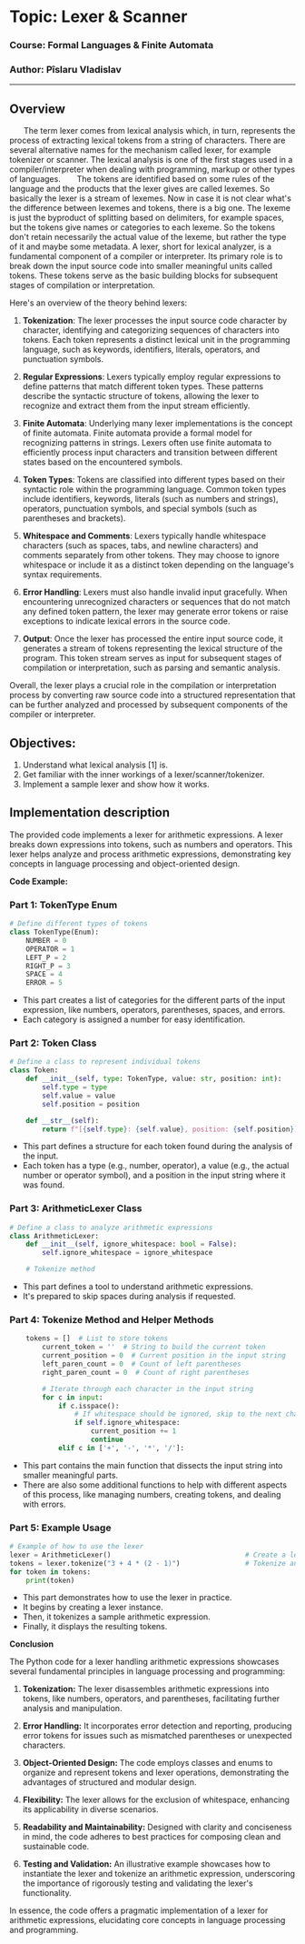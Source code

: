 # Topic: Lexer & Scanner

### Course: Formal Languages & Finite Automata
### Author: Pîslaru Vladislav
----

## Overview
&ensp;&ensp;&ensp; The term lexer comes from lexical analysis which, in turn, represents the process of extracting lexical tokens from a string of characters. There are several alternative names for the mechanism called lexer, for example tokenizer or scanner. The lexical analysis is one of the first stages used in a compiler/interpreter when dealing with programming, markup or other types of languages.
&ensp;&ensp;&ensp; The tokens are identified based on some rules of the language and the products that the lexer gives are called lexemes. So basically the lexer is a stream of lexemes. Now in case it is not clear what's the difference between lexemes and tokens, there is a big one. The lexeme is just the byproduct of splitting based on delimiters, for example spaces, but the tokens give names or categories to each lexeme. So the tokens don't retain necessarily the actual value of the lexeme, but rather the type of it and maybe some metadata.
A lexer, short for lexical analyzer, is a fundamental component of a compiler or interpreter. Its primary role is to break down the input source code into smaller meaningful units called tokens. These tokens serve as the basic building blocks for subsequent stages of compilation or interpretation.

Here's an overview of the theory behind lexers:

1. **Tokenization**: The lexer processes the input source code character by character, identifying and categorizing sequences of characters into tokens. Each token represents a distinct lexical unit in the programming language, such as keywords, identifiers, literals, operators, and punctuation symbols.

2. **Regular Expressions**: Lexers typically employ regular expressions to define patterns that match different token types. These patterns describe the syntactic structure of tokens, allowing the lexer to recognize and extract them from the input stream efficiently.

3. **Finite Automata**: Underlying many lexer implementations is the concept of finite automata. Finite automata provide a formal model for recognizing patterns in strings. Lexers often use finite automata to efficiently process input characters and transition between different states based on the encountered symbols.

4. **Token Types**: Tokens are classified into different types based on their syntactic role within the programming language. Common token types include identifiers, keywords, literals (such as numbers and strings), operators, punctuation symbols, and special symbols (such as parentheses and brackets).

5. **Whitespace and Comments**: Lexers typically handle whitespace characters (such as spaces, tabs, and newline characters) and comments separately from other tokens. They may choose to ignore whitespace or include it as a distinct token depending on the language's syntax requirements.

6. **Error Handling**: Lexers must also handle invalid input gracefully. When encountering unrecognized characters or sequences that do not match any defined token pattern, the lexer may generate error tokens or raise exceptions to indicate lexical errors in the source code.

7. **Output**: Once the lexer has processed the entire input source code, it generates a stream of tokens representing the lexical structure of the program. This token stream serves as input for subsequent stages of compilation or interpretation, such as parsing and semantic analysis.

Overall, the lexer plays a crucial role in the compilation or interpretation process by converting raw source code into a structured representation that can be further analyzed and processed by subsequent components of the compiler or interpreter.

## Objectives:
1. Understand what lexical analysis [1] is.
2. Get familiar with the inner workings of a lexer/scanner/tokenizer.
3. Implement a sample lexer and show how it works.


## Implementation description

The provided code implements a lexer for arithmetic expressions. A lexer breaks down expressions into tokens, such as numbers and operators. This lexer helps analyze and process arithmetic expressions, demonstrating key concepts in language processing and object-oriented design.

**Code Example:**

### Part 1: TokenType Enum
```python
# Define different types of tokens
class TokenType(Enum):
    NUMBER = 0        
    OPERATOR = 1      
    LEFT_P = 2        
    RIGHT_P = 3       
    SPACE = 4         
    ERROR = 5         
```
- This part creates a list of categories for the different parts of the input expression, like numbers, operators, parentheses, spaces, and errors.
- Each category is assigned a number for easy identification.

### Part 2: Token Class
```python
# Define a class to represent individual tokens
class Token:
    def __init__(self, type: TokenType, value: str, position: int):
        self.type = type          
        self.value = value        
        self.position = position  

    def __str__(self):
        return f"[{self.type}: {self.value}, position: {self.position}]"
```

- This part defines a structure for each token found during the analysis of the input.
- Each token has a type (e.g., number, operator), a value (e.g., the actual number or operator symbol), and a position in the input string where it was found.

### Part 3: ArithmeticLexer Class
```python
# Define a class to analyze arithmetic expressions
class ArithmeticLexer:
    def __init__(self, ignore_whitespace: bool = False):
        self.ignore_whitespace = ignore_whitespace

    # Tokenize method 
```
- This part defines a tool to understand arithmetic expressions.
- It's prepared to skip spaces during analysis if requested.

### Part 4: Tokenize Method and Helper Methods
```python
    tokens = []  # List to store tokens
        current_token = ''  # String to build the current token
        current_position = 0  # Current position in the input string
        left_paren_count = 0  # Count of left parentheses
        right_paren_count = 0  # Count of right parentheses

        # Iterate through each character in the input string
        for c in input:
            if c.isspace():
                # If whitespace should be ignored, skip to the next character
                if self.ignore_whitespace:
                    current_position += 1
                    continue
            elif c in ['+', '-', '*', '/']:

```

- This part contains the main function that dissects the input string into smaller meaningful parts.
- There are also some additional functions to help with different aspects of this process, like managing numbers, creating tokens, and dealing with errors.

### Part 5: Example Usage
```python
# Example of how to use the lexer
lexer = ArithmeticLexer()                                 # Create a lexer instance
tokens = lexer.tokenize("3 + 4 * (2 - 1)")                # Tokenize an expression
for token in tokens:                                      
    print(token)                                          
```
- This part demonstrates how to use the lexer in practice.
- It begins by creating a lexer instance.
- Then, it tokenizes a sample arithmetic expression.
- Finally, it displays the resulting tokens.

**Conclusion**

The Python code for a lexer handling arithmetic expressions showcases several fundamental principles in language processing and programming:

1. **Tokenization:** The lexer disassembles arithmetic expressions into tokens, like numbers, operators, and parentheses, facilitating further analysis and manipulation.

2. **Error Handling:** It incorporates error detection and reporting, producing error tokens for issues such as mismatched parentheses or unexpected characters.

3. **Object-Oriented Design:** The code employs classes and enums to organize and represent tokens and lexer operations, demonstrating the advantages of structured and modular design.

4. **Flexibility:** The lexer allows for the exclusion of whitespace, enhancing its applicability in diverse scenarios.

5. **Readability and Maintainability:** Designed with clarity and conciseness in mind, the code adheres to best practices for composing clean and sustainable code.

6. **Testing and Validation:** An illustrative example showcases how to instantiate the lexer and tokenize an arithmetic expression, underscoring the importance of rigorously testing and validating the lexer's functionality.

In essence, the code offers a pragmatic implementation of a lexer for arithmetic expressions, elucidating core concepts in language processing and programming.
